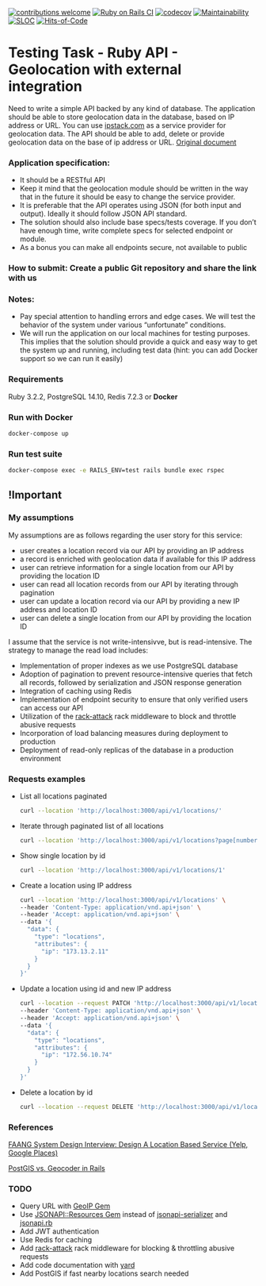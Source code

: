 [![contributions welcome](https://img.shields.io/badge/contributions-welcome-brightgreen.svg?style=flat)](https://github.com/artkirienko/geolocation-api-takehome-assignment/issues)
[![Ruby on Rails CI](https://github.com/artkirienko/geolocation-api-takehome-assignment/actions/workflows/rubyonrails.yml/badge.svg)](https://github.com/artkirienko/geolocation-api-takehome-assignment/actions/workflows/rubyonrails.yml)
[![codecov](https://codecov.io/gh/artkirienko/geolocation-api-takehome-assignment/branch/main/graph/badge.svg)](https://codecov.io/gh/artkirienko/geolocation-api-takehome-assignment)
[![Maintainability](https://api.codeclimate.com/v1/badges/dd4afc9ff1e4fd70f753/maintainability)](https://codeclimate.com/github/artkirienko/geolocation-api-takehome-assignment/maintainability)
[![SLOC](https://sloc.xyz/github/artkirienko/geolocation-api-takehome-assignment)](https://en.wikipedia.org/wiki/Source_lines_of_code)
[![Hits-of-Code](https://hitsofcode.com/github/artkirienko/geolocation-api-takehome-assignment?branch=main)](https://hitsofcode.com/github/artkirienko/geolocation-api-takehome-assignment/view?branch=main)

# Testing Task - Ruby API - Geolocation with external integration

Need to write a simple API backed by any kind of database. The application should be able to store geolocation data in the database, based on IP address or URL. You can use [ipstack.com](https://ipstack.com/) as a service provider for geolocation data. The API should be able to add, delete or provide geolocation data on the base of ip address or URL. [Original document](./docs/RoR%20Test%20Task.pdf)

### Application specification:

- It should be a RESTful API
- Keep it mind that the geolocation module should be written in the way that in the future it should be easy to change the service provider.
- It is preferable that the API operates using JSON (for both input and output). Ideally it should follow JSON API standard.
- The solution should also include base specs/tests coverage. If you don’t have enough time, write complete specs for selected endpoint or module.
- As a bonus you can make all endpoints secure, not available to public

### How to submit: Create a public Git repository and share the link with us

### Notes:

- Pay special attention to handling errors and edge cases. We will test the behavior of the system under various “unfortunate” conditions.
- We will run the application on our local machines for testing purposes. This implies that the solution should provide a quick and easy way to get the system up and running, including test data (hint: you can add Docker support so we can run it easily)

### Requirements

Ruby 3.2.2, PostgreSQL 14.10, Redis 7.2.3 or **Docker**

### Run with Docker

```bash
docker-compose up
```

### Run test suite

```bash
docker-compose exec -e RAILS_ENV=test rails bundle exec rspec
```

## !Important

### My assumptions

My assumptions are as follows regarding the user story for this service:

- user creates a location record via our API by providing an IP address
- a record is enriched with geolocation data if available for this IP address
- user can retrieve information for a single location from our API by providing the location ID
- user can read all location records from our API by iterating through pagination
- user can update a location record via our API by providing a new IP address and location ID
- user can delete a single location from our API by providing the location ID

I assume that the service is not write-intensivve, but is read-intensive. The strategy to manage the read load includes:

- Implementation of proper indexes as we use PostgreSQL database
- Adoption of pagination to prevent resource-intensive queries that fetch all records, followed by serialization and JSON response generation
- Integration of caching using Redis
- Implementation of endpoint security to ensure that only verified users can access our API
- Utilization of the [rack-attack](https://github.com/rack/rack-attack) rack middleware to block and throttle abusive requests
- Incorporation of load balancing measures during deployment to production
- Deployment of read-only replicas of the database in a production environment

### Requests examples

- List all locations paginated
  ```bash
  curl --location 'http://localhost:3000/api/v1/locations/'
  ```
- Iterate through paginated list of all locations
  ```bash
  curl --location 'http://localhost:3000/api/v1/locations?page[number]=2'
  ```
- Show single location by id
  ```bash
  curl --location 'http://localhost:3000/api/v1/locations/1'
  ```
- Create a location using IP address
  ```bash
  curl --location 'http://localhost:3000/api/v1/locations' \
  --header 'Content-Type: application/vnd.api+json' \
  --header 'Accept: application/vnd.api+json' \
  --data '{
    "data": {
      "type": "locations",
      "attributes": {
        "ip": "173.13.2.11"
      }
    }
  }'
  ```
- Update a location using id and new IP address
  ```bash
  curl --location --request PATCH 'http://localhost:3000/api/v1/locations/5' \
  --header 'Content-Type: application/vnd.api+json' \
  --header 'Accept: application/vnd.api+json' \
  --data '{
    "data": {
      "type": "locations",
      "attributes": {
        "ip": "172.56.10.74"
      }
    }
  }'
  ```
- Delete a location by id
  ```bash
  curl --location --request DELETE 'http://localhost:3000/api/v1/locations/7'
  ```

### References

[FAANG System Design Interview: Design A Location Based Service (Yelp, Google Places)](https://www.youtube.com/watch?v=M4lR_Va97cQ)

[PostGIS vs. Geocoder in Rails](https://pganalyze.com/blog/postgis-rails-geocoder)

### TODO

- Query URL with [GeoIP Gem](https://github.com/cjheath/geoip)
- Use [JSONAPI::Resources Gem](https://jsonapi-resources.com/) instead of [jsonapi-serializer](https://github.com/jsonapi-serializer/jsonapi-serializer) and [jsonapi.rb](https://github.com/stas/jsonapi.rb)
- Add JWT authentication
- Use Redis for caching
- Add [rack-attack](https://github.com/rack/rack-attack) rack middleware for blocking & throttling abusive requests
- Add code documentation with [yard](https://github.com/lsegal/yard)
- Add PostGIS if fast nearby locations search needed
